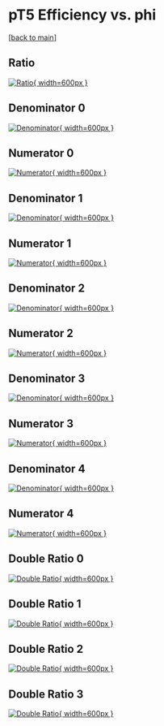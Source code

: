 # pT5 Efficiency vs. phi

[[back to main](./)]



## Ratio

[![Ratio](../mtv/var/pT5_xtr_211_0_eff_phi.png){ width=600px }](../mtv/var/pT5_xtr_211_0_eff_phi.pdf)

## Denominator 0

[![Denominator](../mtv/den/pT5_xtr_211_0_eff_phi_den0.png){ width=600px }](../mtv/den/pT5_xtr_211_0_eff_phi_den0.pdf)

## Numerator 0

[![Numerator](../mtv/num/pT5_xtr_211_0_eff_phi_num0.png){ width=600px }](../mtv/num/pT5_xtr_211_0_eff_phi_num0.pdf)

## Denominator 1

[![Denominator](../mtv/den/pT5_xtr_211_0_eff_phi_den1.png){ width=600px }](../mtv/den/pT5_xtr_211_0_eff_phi_den1.pdf)

## Numerator 1

[![Numerator](../mtv/num/pT5_xtr_211_0_eff_phi_num1.png){ width=600px }](../mtv/num/pT5_xtr_211_0_eff_phi_num1.pdf)

## Denominator 2

[![Denominator](../mtv/den/pT5_xtr_211_0_eff_phi_den2.png){ width=600px }](../mtv/den/pT5_xtr_211_0_eff_phi_den2.pdf)

## Numerator 2

[![Numerator](../mtv/num/pT5_xtr_211_0_eff_phi_num2.png){ width=600px }](../mtv/num/pT5_xtr_211_0_eff_phi_num2.pdf)

## Denominator 3

[![Denominator](../mtv/den/pT5_xtr_211_0_eff_phi_den3.png){ width=600px }](../mtv/den/pT5_xtr_211_0_eff_phi_den3.pdf)

## Numerator 3

[![Numerator](../mtv/num/pT5_xtr_211_0_eff_phi_num3.png){ width=600px }](../mtv/num/pT5_xtr_211_0_eff_phi_num3.pdf)

## Denominator 4

[![Denominator](../mtv/den/pT5_xtr_211_0_eff_phi_den4.png){ width=600px }](../mtv/den/pT5_xtr_211_0_eff_phi_den4.pdf)

## Numerator 4

[![Numerator](../mtv/num/pT5_xtr_211_0_eff_phi_num4.png){ width=600px }](../mtv/num/pT5_xtr_211_0_eff_phi_num4.pdf)

## Double Ratio 0

[![Double Ratio](../mtv/ratio/pT5_xtr_211_0_eff_phi_ratio0.png){ width=600px }](../mtv/ratio/pT5_xtr_211_0_eff_phi_ratio0.pdf)

## Double Ratio 1

[![Double Ratio](../mtv/ratio/pT5_xtr_211_0_eff_phi_ratio1.png){ width=600px }](../mtv/ratio/pT5_xtr_211_0_eff_phi_ratio1.pdf)

## Double Ratio 2

[![Double Ratio](../mtv/ratio/pT5_xtr_211_0_eff_phi_ratio2.png){ width=600px }](../mtv/ratio/pT5_xtr_211_0_eff_phi_ratio2.pdf)

## Double Ratio 3

[![Double Ratio](../mtv/ratio/pT5_xtr_211_0_eff_phi_ratio3.png){ width=600px }](../mtv/ratio/pT5_xtr_211_0_eff_phi_ratio3.pdf)

